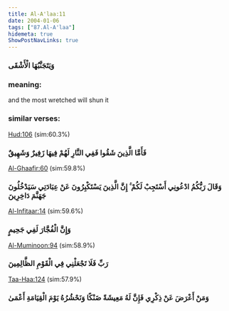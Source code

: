 ```yaml
---
title: Al-A'laa:11
date: 2004-01-06
tags: ["87.Al-A'laa"]
hidemeta: true 
ShowPostNavLinks: true 
---
```

### وَيَتَجَنَّبُهَا الْأَشْقَى
### meaning: 
and the most wretched will shun it
### similar verses: 

[Hud:106](/11/106) (sim:60.3%)

### فَأَمَّا الَّذِينَ شَقُوا فَفِي النَّارِ لَهُمْ فِيهَا زَفِيرٌ وَشَهِيقٌ

[Al-Ghaafir:60](/40/60) (sim:59.8%)

### وَقَالَ رَبُّكُمُ ادْعُونِي أَسْتَجِبْ لَكُمْ ۚ إِنَّ الَّذِينَ يَسْتَكْبِرُونَ عَنْ عِبَادَتِي سَيَدْخُلُونَ جَهَنَّمَ دَاخِرِينَ

[Al-Infitaar:14](/82/14) (sim:59.6%)

### وَإِنَّ الْفُجَّارَ لَفِي جَحِيمٍ

[Al-Muminoon:94](/23/94) (sim:58.9%)

### رَبِّ فَلَا تَجْعَلْنِي فِي الْقَوْمِ الظَّالِمِينَ

[Taa-Haa:124](/20/124) (sim:57.9%)

### وَمَنْ أَعْرَضَ عَنْ ذِكْرِي فَإِنَّ لَهُ مَعِيشَةً ضَنْكًا وَنَحْشُرُهُ يَوْمَ الْقِيَامَةِ أَعْمَىٰ
